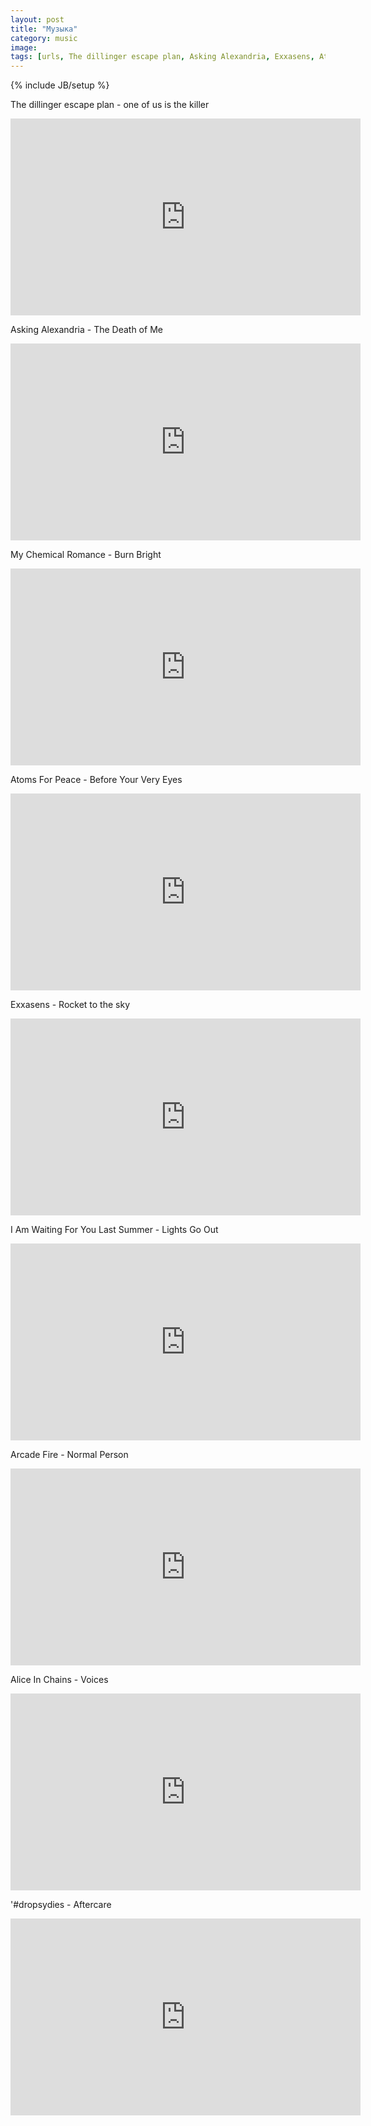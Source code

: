 ```yaml
---
layout: post
title: "Музыка"
category: music
image: 
tags: [urls, The dillinger escape plan, Asking Alexandria, Exxasens, Atoms For Peace, Arcade Fire, I Am Waiting For You Last Summer,Alice In Chains ,dropsydies]
---
```

{% include JB/setup %}

The dillinger escape plan - one of us is the killer

<iframe 
 src="http://www.youtube.com/embed/d-FKM3eZTO8"
 width="560" height="315"
 frameborder="0">&nbsp;</iframe>

Asking Alexandria - The Death of Me

<iframe width="560" height="315" src="https://www.youtube.com/embed/Xl1lS6B9pMc" frameborder="0">&nbsp;</iframe>

My Chemical Romance - Burn Bright

<iframe width="560" height="315" src="https://www.youtube.com/embed/d9ClqIzZwYw" frameborder="0">&nbsp;</iframe>

Atoms For Peace - Before Your Very Eyes

<iframe width="560" height="315" src="http://www.youtube.com/embed/ZWrUEsVrdSU" frameborder="0">&nbsp;</iframe> 

Exxasens - Rocket to the sky

<iframe width="560" height="315" src="http://www.youtube.com/embed/WSX2vcBzbNs" frameborder="0">&nbsp;</iframe>

I Am Waiting For You Last Summer - Lights Go Out 

<iframe width="560" height="315" src="http://www.youtube.com/embed/688430f8xTw" frameborder="0">&nbsp;</iframe> 

Arcade Fire - Normal Person 

<iframe width="560" height="315" src="http://www.youtube.com/embed/GqeAsmNLja0" frameborder="0">&nbsp;</iframe> 

Alice In Chains - Voices 

<iframe width="560" height="315" src="http://www.youtube.com/embed/7YDPNl7PeUU" frameborder="0">&nbsp;</iframe>

'#dropsydies - Aftercare 

<iframe width="560" height="315" src="http://www.youtube.com/embed/GnXfkymbxGw" frameborder="0">&nbsp;</iframe> 
